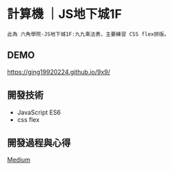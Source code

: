 # 計算機 ｜JS地下城1F
```
此為 六角學院-JS地下城1F:九九乘法表，主要練習 CSS flex排版。
```

## DEMO
  <https://ging19920224.github.io/9x9/>

## 開發技術
  * JavaScript ES6
  * css flex

## 開發過程與心得
  [Medium
    ](https://medium.com/@xa5566xa5566/js%E5%9C%B0%E4%B8%8B%E5%9F%8E-1f-%E4%B9%9D%E4%B9%9D%E4%B9%98%E6%B3%95%E8%A1%A8-6ce2790cfcf5)
